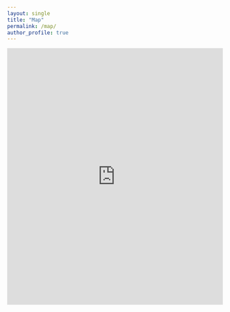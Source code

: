 ```yaml
---
layout: single
title: "Map"
permalink: /map/
author_profile: true
---
```


<style>
    .iframe-container {
        width: 100%;
        display: flex;
        justify-content: center; /* This ensures centering, but might not be necessary for full width */
    }
    iframe {
        width: 100%; /* Makes the iframe take the full width of its parent */
        height: 600px; /* You can adjust the height as needed */
        border: none; /* Removes the border */
    }
</style>

<div class="iframe-container">
    <iframe frameborder="0" title="Felt Map" src="https://felt.com/embed/map/Bar-Storey-Map-9Ari0azFJScWJmEXwpK9CE9CB?loc=32.51%2C-14.4%2C3z&legend=0&logo=1&link=1" referrerpolicy="strict-origin-when-cross-origin"></iframe>
</div>
